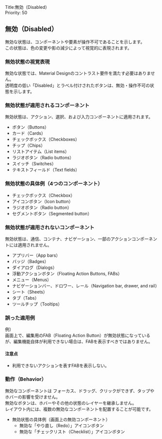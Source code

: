 Title:無効（Disabled）  
Priority: 50

## 無効（Disabled）
無効な状態は、コンポーネントや要素が操作不可であることを示します。  
この状態は、色の変更や影の減少によって視覚的に表現されます。  

### 無効状態の視覚表現
無効な状態では、Material Designのコントラスト要件を満たす必要はありません。  
透明度の低い「Disabled」とラベル付けされたボタンは、無効・操作不可の状態を示します。  

### 無効状態が適用されるコンポーネント
無効状態は、アクション、選択、および入力コンポーネントに適用されます。

 - ボタン（Buttons）
 - カード（Cards）
 - チェックボックス（Checkboxes）
 - チップ（Chips）
 - リストアイテム（List items）
 - ラジオボタン（Radio buttons）
 - スイッチ（Switches）
 - テキストフィールド（Text fields）

### 無効状態の具体例（4つのコンポーネント）
 - チェックボックス（Checkbox）
 - アイコンボタン（Icon button）
 - ラジオボタン（Radio button）
 - セグメントボタン（Segmented button）

### 無効状態が適用されないコンポーネント
無効状態は、通信、コンテナ、ナビゲーション、一部のアクションコンポーネントには適用されません。

 - アプリバー（App bars）
 - バッジ（Badges）
 - ダイアログ（Dialogs）
 - 浮動アクションボタン（Floating Action Buttons, FABs）
 - メニュー（Menus）
 - ナビゲーションバー、ドロワー、レール（Navigation bar, drawer, and rail）
 - シート（Sheets）
 - タブ（Tabs）
 - ツールチップ（Tooltips）

### 誤った適用例
例）  
画面上で、編集用のFAB（Floating Action Button）が無効状態になっているが、編集機能自体が利用できない場合は、FABを表示すべきではありません。  

#### 注意点
 - 利用できないアクションを表すFABを表示しない。  

### 動作（Behavior）
無効なコンポーネントは フォーカス、ドラッグ、クリックができず、タップやホバーの影響を受けません。  
無効なボタンは、ホバーやその他の状態のレイヤーを継承しません。  
レイアウト内には、複数の無効なコンポーネントを配置することが可能です。  

 - 無効状態の具体例（画面上の無効コンポーネント）
   - 無効な「やり直し（Redo）」アイコンボタン
   - 無効な「チェックリスト（Checklist）」アイコンボタン
